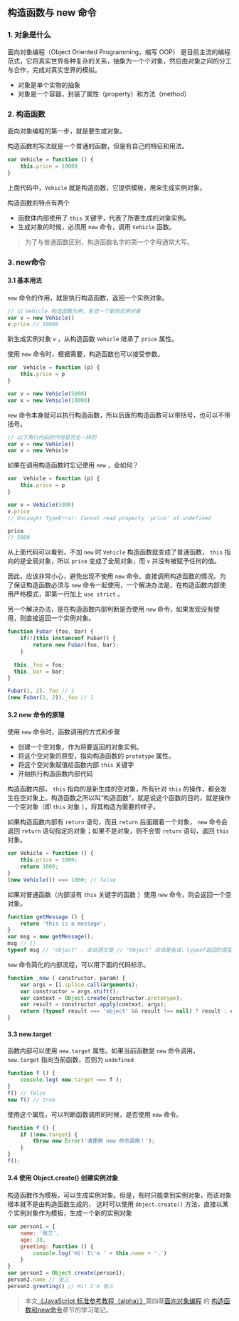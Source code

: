 ## 构造函数与 new 命令

### 1. 对象是什么

面向对象编程（Object Oriented Programming，缩写 OOP） 是目前主流的编程范式，它将真实世界各种复杂的关系，抽象为一个个对象，然后由对象之间的分工与合作，完成对真实世界的模拟。

- 对象是单个实物的抽象
- 对象是一个容器，封装了属性（property）和方法（method）



###  2. 构造函数

面向对象编程的第一步，就是要生成对象。

构造函数的写法就是一个普通的函数，但是有自己的特征和用法。

```javascript
var Vehicle = function () {
    this.price = 10000
}
```

上面代码中，`Vehicle` 就是构造函数，它提供模板，用来生成实例对象。

构造函数的特点有两个

- 函数体内部使用了 `this`  关键字，代表了所要生成的对象实例。
- 生成对象的时候，必须用 `new` 命令，调用 `Vehicle` 函数。

> 为了与普通函数区别，构造函数名字的第一个字母通常大写。



### 3. new命令

#### 3.1 基本用法

`new` 命令的作用，就是执行构造函数，返回一个实例对象。

``` javascript
// 以 Vehicle 构造函数为例，生成一个新的实例对象
var v = new Vehicle()
v.price // 10000
```

新生成实例对象 `v` ，从构造函数 `Vehicle` 继承了 `price` 属性。 



使用 `new` 命令时，根据需要，构造函数也可以接受参数。

``` javascript
var  Vehicle = function (p) {
    this.price = p
}

var v = new Vehicle(5000)
var x = new Vehicle(10000)
```



`new` 命令本身就可以执行构造函数，所以后面的构造函数可以带括号，也可以不带括号。

``` javascript
// 以下两行代码的作用是完全一样的
var v = new Vehicle()
var v = new Vehicle
```



如果在调用构造函数时忘记使用 `new` ，会如何？

``` javascript
var  Vehicle = function (p) {
    this.price = p
}

var v = Vehicle(5000)
v.price 
// Uncaught TypeError: Cannot read property 'price' of undefined

price 
// 5000
```

从上面代码可以看到，不加 `new`  时 `Vehicle` 构造函数就变成了普通函数， `this` 指向的是全局对象，所以 `price` 变成了全局对象，而 `v` 并没有被赋予任何的值。

因此，应该非常小心，避免出现不使用 `new` 命令、直接调用构造函数的情况。为了保证构造函数必须与 `new` 命令一起使用，一个解决办法是，在构造函数内部使用严格模式，即第一行加上 `use strict` 。

另一个解决办法，是在构造函数内部判断是否使用 `new` 命令，如果发现没有使用，则直接返回一个实例对象。

``` javascript
function Fubar (foo, bar) {
    if(!(this instanceof Fubar)) {
        return new Fubar(foo, bar);
    }
  
  this._foo = foo;
  this._bar = bar;
}

Fubar(1, 2)._foo // 1
(new Fubar(1, 2))._foo // 1
```



#### 3.2 new 命令的原理

使用 `new` 命令时，函数调用的方式和步骤

- 创建一个空对象，作为将要返回的对象实例。
- 将这个空对象的原型，指向构造函数的 `prototype` 属性。
- 将这个空对象赋值给函数内部 `this` 关键字
- 开始执行构造函数内部代码

构造函数内部， `this` 指向的是新生成的空对象，所有针对 `this` 的操作，都会发生在空对象上。构造函数之所以叫“构造函数”，就是说这个函数的目的，就是操作一个空对象（即 `this` 对象 ），将其构造为需要的样子。

如果构造函数内部有 `return` 语句，而且 `return` 后面跟着一个对象， `new` 命令会返回 `return` 语句指定的对象；如果不是对象，则不会管 `return` 语句，返回 `this` 对象。

``` javascript
var Vehicle = function () {
    this.price = 1000;
  	return 1000;
}
(new Vehicle()) === 1000; // false
```

如果对普通函数（内部没有 `this` 关键字的函数 ）使用 `new` 命令，则会返回一个空对象。

``` javascript
function getMessage () {
    return 'this is a message';
}
var msg = new getMessage();
msg // {}
typeof msg // "object" - 此处原文是 // "Object" 应该是有误，typeof返回的类型都是小写，待进一步确认
```

`new` 命令简化的内部流程，可以用下面的代码标示。

``` javascript
function _new ( constructor, param) {
    var args = [].splice.call(arguments);
  	var constructor = args.shift();
    var context = Object.create(constructor.prototype);
  	var result = constructor.apply(context, args);
  	return (typeof result === 'object' && result !== null) ? result : context;
}
```



#### 3.3 new.target

函数内部可以使用 `new.target` 属性。如果当前函数是 `new` 命令调用， `new.target` 指向当前函数，否则为 `undefined` 

``` javascript
function f () {
    console.log( new.target === f );
}
f() // false
new f() // true
```

使用这个属性，可以判断函数调用的时候，是否使用 `new` 命令。

``` javascript
function f () {
    if (!new.target) {
        throw new Error('请使用 new 命令调用！');
    }
}
f();
```

#### 3.4 使用 Object.create() 创建实例对象

构造函数作为模板，可以生成实例对象。但是，有时只能拿到实例对象，而该对象根本就不是由构造函数生成的， 这时可以使用 `Object.create()` 方法，直接以某个实例对象作为模板，生成一个新的实例对象

``` javascript
var person1 = {
    name: '张三',
  	age: 38,
  	greeting: function () {
        console.log('Hi! I\'m ' + this.name + '.')
    }
}
var person2 = Object.create(person1);
person2.name // 张三
person2.greeting() // Hi! I'm 张三
```



> 本文[《JavaScript 标准参考教程（alpha）》](http://javascript.ruanyifeng.com)第四章[面向对象编程](http://javascript.ruanyifeng.com/#oop) 的 [ 构造函数和new命令](http://javascript.ruanyifeng.com/oop/basic.html)章节的学习笔记。

